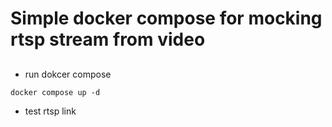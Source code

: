 # Simple docker compose for mocking rtsp stream from video

##
- run dokcer compose
```
docker compose up -d
```

- test rtsp link
```

```

